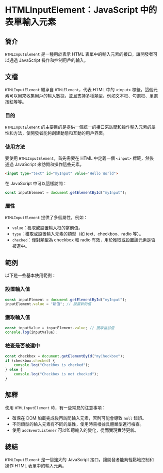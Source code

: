 <!--
Meta Description: # HTMLInputElement：JavaScript 中的表單輸入元素 ## 簡介 `HTMLInputElement` 是一種用於表示 HTML 表單中的輸入元素的接口，讓開發者可以通過 JavaScript 操作和控制用戶的輸入。 ## 文檔 `HTMLInputElement` 繼承自 ...
Meta Keywords: javascript, htmlinputelement, checkbox, html, value
-->

# HTMLInputElement：JavaScript 中的表單輸入元素

## 簡介
`HTMLInputElement` 是一種用於表示 HTML 表單中的輸入元素的接口，讓開發者可以通過 JavaScript 操作和控制用戶的輸入。

## 文檔
`HTMLInputElement` 繼承自 `HTMLElement`，代表 HTML 中的 `<input>` 標籤。這個元素可以用來收集用戶的輸入數據，並且支持多種類型，例如文本框、勾選框、單選按鈕等等。

### 目的
`HTMLInputElement` 的主要目的是提供一個統一的接口來訪問和操作輸入元素的屬性和方法，使開發者能夠創建動態和互動的用戶界面。

### 使用方法
要使用 `HTMLInputElement`，首先需要在 HTML 中定義一個 `<input>` 標籤，然後通過 JavaScript 來訪問和操作這些元素。

```html
<input type="text" id="myInput" value="Hello World">
```

在 JavaScript 中可以這樣訪問：

```javascript
const inputElement = document.getElementById("myInput");
```

### 屬性
`HTMLInputElement` 提供了多個屬性，例如：

- `value`：獲取或設置輸入框的當前值。
- `type`：獲取或設置輸入元素的類型（如 text、checkbox、radio 等）。
- `checked`：僅對類型為 checkbox 和 radio 有效，用於獲取或設置該元素是否被選中。

## 範例
以下是一些基本使用範例：

### 設置輸入值
```javascript
const inputElement = document.getElementById("myInput");
inputElement.value = "新值"; // 設置新的值
```

### 獲取輸入值
```javascript
const inputValue = inputElement.value; // 獲取當前值
console.log(inputValue);
```

### 檢查是否被選中
```javascript
const checkbox = document.getElementById("myCheckbox");
if (checkbox.checked) {
    console.log("Checkbox is checked");
} else {
    console.log("Checkbox is not checked");
}
```

## 解釋
使用 `HTMLInputElement` 時，有一些常見的注意事項：

- 確保在 DOM 加載完成後再訪問輸入元素，否則可能會導致 `null` 錯誤。
- 不同類型的輸入元素有不同的屬性，使用時需根據具體類型進行檢查。
- 使用 `addEventListener` 可以監聽輸入的變化，從而實現實時更新。

## 總結
`HTMLInputElement` 是一個強大的 JavaScript 接口，讓開發者能夠輕鬆地控制和操作 HTML 表單中的輸入元素。